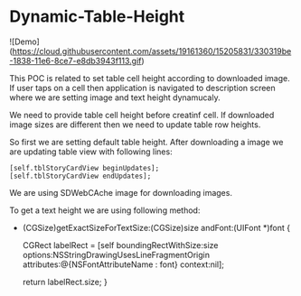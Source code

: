 # Dynamic-Table-Height

![Demo] (https://cloud.githubusercontent.com/assets/19161360/15205831/330319be-1838-11e6-8ce7-e8db3943f113.gif)


This POC is related to set table cell height according to downloaded image.
If user taps on a cell then application is navigated to description screen where we are setting image and text height dynamucaly.

We need to provide table cell height before creatinf cell. If downloaded image sizes are different then we need to update table row heights.

So first we are setting default table height. 
After downloading a image we are updating table view with following lines:
    
    [self.tblStoryCardView beginUpdates];
    [self.tblStoryCardView endUpdates];
    
    
We are using SDWebCAche image for downloading images.


To get a text height we are using following method:
- (CGSize)getExactSizeForTextSize:(CGSize)size
                          andFont:(UIFont *)font {
    
    CGRect labelRect = [self boundingRectWithSize:size
                                          options:NSStringDrawingUsesLineFragmentOrigin
                                       attributes:@{NSFontAttributeName : font}
                                          context:nil];
    
    return labelRect.size;
}


